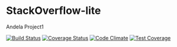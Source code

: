 # StackOverflow-lite
Andela Project1

[![Build Status](https://travis-ci.org/mozzy11/StackOverflow-lite.png)](https://https://travis-ci.org/mozzy11/StackOverflow-lite)
[![Coverage Status](https://coveralls.io/repos/github/mozzy11/StackOverflow-lite/badge.svg?branch=develope)](https://coveralls.io/github/mozzy11/StackOverflow-lite?branch=develope)
[![Code Climate](https://codeclimate.com/github/codeclimate/codeclimate/badges/gpa.svg)](https://codeclimate.com/github/mozzy11/StackOverflow-lite)
[![Test Coverage](https://api.codeclimate.com/v1/badges/b93648548f2825ded4db/test_coverage)](https://codeclimate.com/github/mozzy11/StackOverflow-lite/test_coverage)

